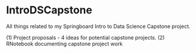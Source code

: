 # IntroDSCapstone

All things related to my Springboard Intro to Data Science Capstone project.

(1) Project proposals - 4 ideas for potential capstone projects.
(2) RNotebook documenting capstone project work